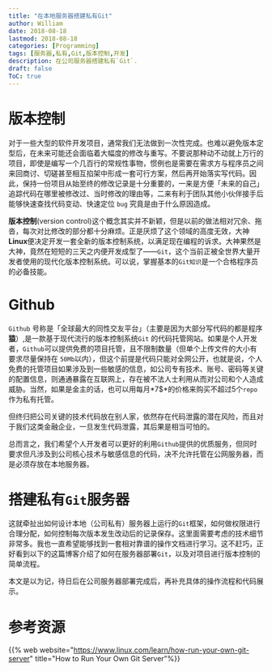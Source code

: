 ```yaml
---
title: "在本地服务器搭建私有Git"
author: William
date: 2018-08-18
lastmod: 2018-08-18
categories: [Programming]
tags: [服务器,私有,Git,版本控制,开发]
description: 在公司服务器搭建私有`Git`.
draft: false
ToC: true
---
```




# 版本控制

对于一些大型的软件开发项目，通常我们无法做到一次性完成。也难以避免版本定型后，在未来可能还会面临着大幅度的修改与重写。不要说那种动不动就上万行的项目，即使是编写一个几百行的常规性事物，惯例也是需要在需求方与程序员之间来回商讨、切磋甚至相互掐架中形成一套可行方案，然后再开始落实写代码。因此，保持一份项目从始至终的修改记录是十分重要的，一来是方便「未来的自己」追踪代码在哪里被修改过、当时修改的理由等，二来有利于团队其他小伙伴接手后能够快速查找代码变动、快速定位 `bug` 究竟是由于什么原因造成。

**版本控制**(version control)这个概念其实并不新颖，但是以前的做法相对冗余、拖沓，每次对比修改的部分都十分麻烦。正是厌烦了这个领域的高度无效，大神**Linux**便决定开发一套全新的版本控制系统，以满足现在编程的诉求。大神果然是大神，竟然在短短的三天之内便开发成型了——`Git`，这个当前正被全世界大量开发者使用的现代化版本控制系统。可以说，掌握基本的`Git知识`是一个合格程序员的必备技能。

# Github

`Github` 号称是「全球最大的同性交友平台」（主要是因为大部分写代码的都是程序**猿**）,是一款基于现代流行的版本控制系统`Git` 的代码托管网站。如果是个人开发者，`Github`可以提供免费的项目托管，且不限制数量（但单个上传文件的大小有要求尽量保持在 `50Mb`以内），但这个前提是代码只能对全网公开，也就是说，个人免费的托管项目如果涉及到一些敏感的信息，如公司专有技术、账号、密码等关键的配置信息，则通通暴露在互联网上，存在被不法人士利用从而对公司和个人造成威胁。当然，如果是金主的话，也可以用每月*7$*的价格来购买不超过5个`repo`作为私有托管。

但终归把公司关键的技术代码放在别人家，依然存在代码泄露的潜在风险，而且对于我们这类金融企业，一旦发生代码泄露，其后果是相当可怕的。

总而言之，我们希望个人开发者可以更好的利用`Github`提供的优质服务，但同时要求但凡涉及到公司核心技术与敏感信息的代码，决不允许托管在公网服务器，而是必须存放在本地服务器。

# 搭建私有`Git`服务器

这就牵扯出如何设计本地（公司私有）服务器上运行的`Git`框架，如何做权限进行合理分配，如何控制每次版本发生改动后的记录保存。这里面需要考虑的技术细节非常多。我也一直希望能够找到一套相对靠谱的操作文档进行学习。这不赶巧，正好看到以下的这篇博客介绍了如何在服务器部署`Git`，以及对项目进行版本控制的简单流程。

本文是以为记，待日后在公司服务器部署完成后，再补充具体的操作流程和代码展示。

# 参考资源

{{% web website="https://www.linux.com/learn/how-run-your-own-git-server" title="How to Run Your Own Git Server"%}}

